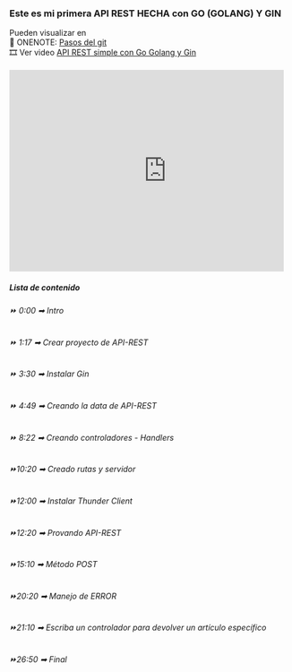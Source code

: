 <html lang="en">
<head>
    <link href="https://cdn.jsdelivr.net/npm/bootstrap@5.3.0-alpha1/dist/css/bootstrap.min.css" rel="stylesheet" integrity="sha384-GLhlTQ8iRABdZLl6O3oVMWSktQOp6b7In1Zl3/Jr59b6EGGoI1aFkw7cmDA6j6gD" crossorigin="anonymous">
    <script src="https://cdn.jsdelivr.net/npm/bootstrap@5.3.0-alpha1/dist/js/bootstrap.bundle.min.js" integrity="sha384-w76AqPfDkMBDXo30jS1Sgez6pr3x5MlQ1ZAGC+nuZB+EYdgRZgiwxhTBTkF7CXvN" crossorigin="anonymous"></script>
</head>
<body>
    <div class="container py-4">
    <h3>Este es mi primera API REST HECHA con GO (GOLANG) Y GIN</h3>
    Pueden visualizar en 
    <br>
    📒 ONENOTE: <a href="https://onedrive.live.com/view.aspx?resid=A63B3F665A5415ED%212527&id=documents&wd=target%28Go%20%28Golang%5C%29%20y%20Gin.one%7C71708F56-1667-4CC7-AF63-5B8E79E1225F%2F%29">Pasos del git</a>
    <br>
    🎞️ Ver video <a href="https://www.youtube.com/watch?v=ip9q-Kdsr2c&t=1235s">API REST simple con Go Golang y Gin<a>
    <br><br>
        <div class="card" style="width: 35em; overflow: hidden">
            <iframe width="560rem" height="360rem" src="https://www.youtube.com/embed/ip9q-Kdsr2c" title="YouTube video player" frameborder="0" allow="accelerometer; autoplay; clipboard-write; encrypted-media; gyroscope; picture-in-picture; web-share" allowfullscreen></iframe>
            <div class="card-body">
                <h5 class="card-title">Lista de contenido</h5>
                <p class="card-text" style="text-align: justify;">
                    <h6>
                        ⏩  0:00  ➡ Intro
                    </h6>
                    <h6>
                        ⏩  1:17  ➡ Crear proyecto de API-REST 
                    </h6>
                    <h6>
                        ⏩  3:30  ➡ Instalar Gin
                    </h6>
                    <h6>
                        ⏩  4:49  ➡ Creando la data de API-REST
                    </h6>
                    <h6>
                        ⏩  8:22  ➡ Creando controladores - Handlers
                    </h6>
                    <h6>
                        ⏩10:20  ➡ Creado rutas  y servidor 
                    </h6>
                    <h6>
                        ⏩12:00  ➡ Instalar Thunder Client 
                    </h6>
                    <h6>
                        ⏩12:20  ➡ Provando API-REST
                    </h6>
                    <h6>
                        ⏩15:10  ➡ Método POST 
                    </h6>
                    <h6>
                        ⏩20:20  ➡ Manejo de ERROR 
                    </h6>
                    <h6>
                        ⏩21:10  ➡ Escriba un controlador para devolver un artículo específico
                    </h6>
                    <h6>
                        ⏩26:50  ➡ Final
                    </h6>
                </p>
            </div>
        </div>
    </div>
</body>
</html>
